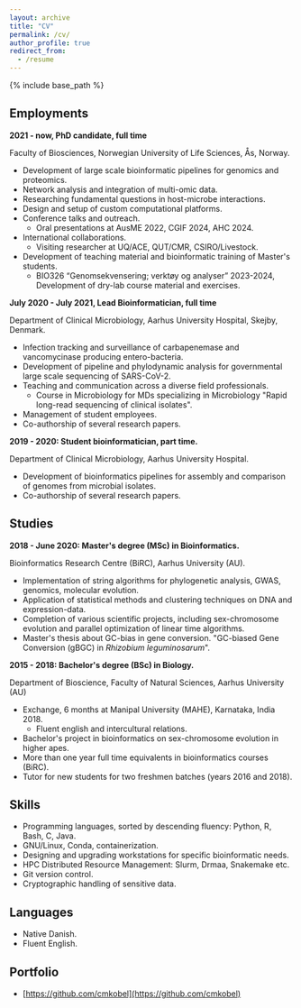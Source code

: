 ```yaml
---
layout: archive
title: "CV"
permalink: /cv/
author_profile: true
redirect_from:
  - /resume
---
```


{% include base_path %}


## Employments

**2021 - now, PhD candidate, full time**

Faculty of Biosciences, Norwegian University of Life Sciences, Ås, Norway.

  - Development of large scale bioinformatic pipelines for genomics and proteomics.
  - Network analysis and integration of multi-omic data.
  - Researching fundamental questions in host-microbe interactions.
  - Design and setup of custom computational platforms.
  - Conference talks and outreach.
    - Oral presentations at AusME 2022, CGIF 2024, AHC 2024.
  - International collaborations.
    - Visiting researcher at UQ/ACE, QUT/CMR, CSIRO/Livestock.
  - Development of teaching material and bioinformatic training of Master's students.
    - BIO326 “Genomsekvensering; verktøy og analyser” 2023-2024, Development of dry-lab course material and exercises. 


**July 2020 - July 2021, Lead Bioinformatician, full time**

Department of Clinical Microbiology, Aarhus University Hospital, Skejby, Denmark.

  - Infection tracking and surveillance of carbapenemase and vancomycinase producing entero-bacteria.
  - Development of pipeline and phylodynamic analysis for governmental large scale sequencing of SARS-CoV-2.
  - Teaching and communication across a diverse field professionals.
    - Course in Microbiology for MDs specializing in Microbiology "Rapid long-read sequencing of clinical isolates".
  - Management of student employees.
  - Co-authorship of several research papers.

**2019 - 2020: Student bioinformatician, part time.**

Department of Clinical Microbiology, Aarhus University Hospital.

  - Development of bioinformatics pipelines for assembly and comparison of genomes from microbial isolates.
  - Co-authorship of several research papers.

## Studies

**2018 - June 2020: Master's degree (MSc) in Bioinformatics.**

Bioinformatics Research Centre (BiRC), Aarhus University (AU).

  - Implementation of string algorithms for phylogenetic analysis, GWAS, genomics, molecular evolution.
  - Application of statistical methods and clustering techniques on DNA and expression-data.
  - Completion of various scientific projects, including sex-chromosome evolution and parallel optimization of linear time algorithms.
  - Master's thesis about GC-bias in gene conversion. "GC-biased Gene Conversion (gBGC) in *Rhizobium leguminosarum*".

  

**2015 - 2018: Bachelor's degree (BSc) in Biology.**

Department of Bioscience, Faculty of Natural Sciences, Aarhus University (AU)

  - Exchange, 6 months at Manipal University (MAHE), Karnataka, India 2018.
    - Fluent english and intercultural relations.
  - Bachelor's project in bioinformatics on sex-chromosome evolution in higher apes.
  - More than one year full time equivalents in bioinformatics courses (BiRC). 
  - Tutor for new students for two freshmen batches (years 2016 and 2018).



## Skills

  - Programming languages, sorted by descending fluency: Python, R, Bash, C, Java.
  - GNU/Linux, Conda, containerization.
  - Designing and upgrading workstations for specific bioinformatic needs.
  - HPC Distributed Resource Management: Slurm, Drmaa, Snakemake etc.
  - Git version control.
  - Cryptographic handling of sensitive data.



## Languages

  - Native Danish.
  - Fluent English.

  

## Portfolio

  - [https://github.com/cmkobel](https://github.com/cmkobel)




